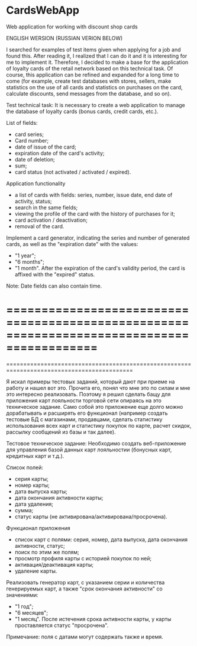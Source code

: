 # CardsWebApp
Web application for working with discount shop cards

ENGLISH WERSION (RUSSIAN VERION BELOW)

I searched for examples of test items given when applying for a job and found this.
After reading it, I realized that I can do it and it is interesting for me to implement it. Therefore, I decided to make a base for the application of loyalty cards of the retail network based on this technical task.
Of course, this application can be refined and expanded for a long time to come (for example, create test databases with stores, sellers, make statistics on the use of all cards and statistics on purchases on the card, calculate discounts, send messages from the database, and so on).

Test technical task:
It is necessary to create a web application to manage the database of loyalty cards (bonus cards, credit cards, etc.).

List of fields:
- card series;
- Card number;
- date of issue of the card;
- expiration date of the card's activity;
- date of deletion;
- sum;
- card status (not activated / activated / expired).

Application functionality
- a list of cards with fields: series, number, issue date, end date of activity, status;
- search in the same fields;
- viewing the profile of the card with the history of purchases for it;
- card activation / deactivation;
- removal of the card.


Implement a card generator, indicating the series and number of generated cards, as well as the "expiration date" with the values:
- "1 year";
- "6 months";
- "1 month".
After the expiration of the card's validity period, the card is affixed with the "expired" status.

Note: Date fields can also contain time.

===========================================================================================
===========================================================================================
===========================================================================================

Я искал примеры тестовых заданий, который дают при приеме на работу и нашел вот это.
Прочита его, понял что мне это по силам и мне это интересно реализовать. Поэтому я решил сделать бащу для приложения карт лояльности торговой сети опираясь на это техническое задание. 
Само собой это приложение еще долго можно дорабатывать и расширять его функционал (например создать тестовые БД с магазинами, продавцами, сделать статистику использования всех карт и статистику покупок по карте, расчет скидок, рассылку сообщений из базы и так далее). 

Тестовое техническое задание:
Необходимо создать веб-приложение для управления базой данных карт лояльностии (бонусных карт, кредитных карт и т.д.).

Список полей: 
- серия карты; 
- номер карты; 
- дата выпуска карты; 
- дата окончания активности карты; 
- дата удаления; 
- сумма; 
- статус карты (не активирована/активирована/просрочена).

Функционал приложения
- список карт с полями: серия, номер, дата выпуска, дата окончания активности, статус;
- поиск по этим же полям;
- просмотр профиля карты с историей покупок по ней;
- активация/деактивация карты;
- удаление карты.


Реализовать генератор карт, с указанием серии и количества генерируемых карт, а также "срок окончания активности" со значениями:
- "1 год"; 
- "6 месяцев"; 
- "1 месяц". 
После истечения срока активности карты, у карты проставляется статус "просрочена".

Примечание: поля с датами могут содержать также и время.
